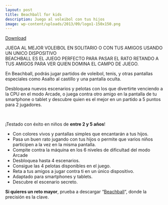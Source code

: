 ```yaml
---
layout: post
title: Beachball for kids
description: Juego al voleibol con tus hijos
image: wp-content/uploads/2013/09/logo1-150x150.png
---
```

<div class="postlinks">
  <a class="downloadgoogle" href="https://play.google.com/store/apps/details?id=com.devergence.beachballforkids" target="_blank" rel="nofollow">Download</a>
</div>

JUEGA AL MEJOR VOLEIBOL EN SOLITARIO O CON TUS AMIGOS USANDO UN UNICO DISPOSITIVO  
BEACHBALL ES EL JUEGO PERFECTO PARA PASAR EL RATO RETANDO A TUS AMIGOS PARA VER QUIEN DOMINA EL CAMPO DE JUEGO.

En Beachball, podrás jugar partidos de voleibol, tenis, y otras pantallas especiales como Asalto al castillo y una pantalla oculta.

Desbloquea nuevos escenarios y pelotas con los que divertirte venciendo a la CPU en el modo Arcade, o juega contra otro amigo en la pantalla de tu smartphone o tablet y descubre quien es el mejor en un partido a 5 puntos para 2 jugadores.

&nbsp;

<!--more-->

<div class="more">
</div>

¡Testado con éxito en niños de **entre 2 y 5 años**!

  * Con colores vivos y pantallas simples que encantarán a tus hijos.
  * Pasa un buen rato jugando con tus hijos o permite que varios niños participen a la vez en la misma pantalla.
  * Compite contra la máquina en los 6 niveles de dificultad del modo Arcade
  * Desbloquea hasta 4 escenarios.
  * Consigue las 4 pelotas disponibles en el juego.
  * Reta a tus amigos a jugar contra ti en un único dispositivo.
  * Adaptado para smartphones y tablets.
  * Descubre el escenario secreto.

**Si quieres un reto mayor**, prueba a descargar &#8220;[Beachball](http://devergence.com/developments/beachball/ "beachball")&#8220;, donde la precisión es la clave.